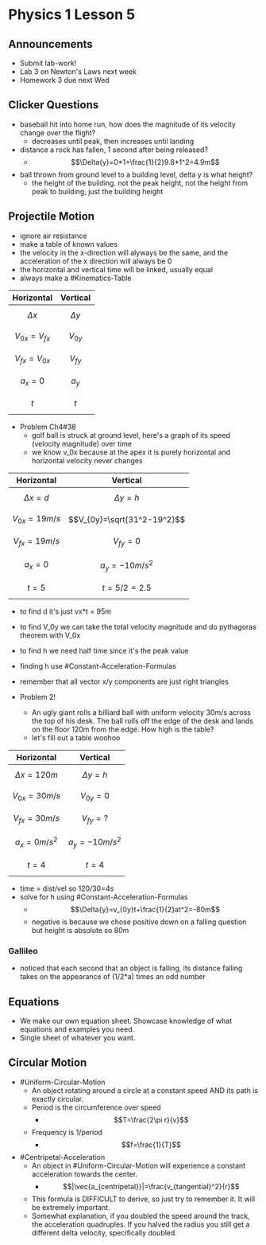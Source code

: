# Physics 1 Lesson 5
## Announcements
- Submit lab-work!
- Lab 3 on Newton's Laws next week
- Homework 3 due next Wed
## Clicker Questions
- baseball hit into home run, how does the magnitude of its velocity change over the flight?
  - decreases until peak, then increases until landing
- distance a rock has fallen, 1 second after being released?
  - $$\Delta{y}=0*1+\frac{1}{2}9.8*1^2=4.9m$$
- ball thrown from ground level to a building level, delta y is what height?
  - the height of the building. not the peak height, not the height from peak to building, just the building height
## Projectile Motion
- ignore air resistance
- make a table of known values 
- the velocity in the x-direction will alyways be the same, and the acceleration of the x direction will always be 0
- the horizontal and vertical time will be linked, usually equal
- always make a #Kinematics-Table

|Horizontal|Vertical|
|---|---|
|$$\Delta{x}$$|$$\Delta{y}$$|
|$$V_{0x}=V_{fx}$$|$$V_{0y}$$|
|$$V_{fx}=V_{0x}$$|$$V_{fy}$$|
|$$a_x=0$$|$$a_y$$|
|$$t$$|$$t$$|

- Problem Ch4#38
  - golf ball is struck at ground level, here's a graph of its speed (velocity magnitude) over time
  - we know v_0x because at the apex it is purely horizontal and horizontal velocity never changes

|Horizontal|Vertical|
|---|---|
|$$\Delta{x}=d$$|$$\Delta{y}=h$$|
|$$V_{0x}=19m/s$$|$$V_{0y}=\sqrt{31^2-19^2}$$|
|$$V_{fx}=19m/s$$|$$V_{fy}=0$$|
|$$a_x=0$$|$$a_y=-10m/s^2$$|
|$$t=5$$|$$t=5/2=2.5$$|

  - to find d it's just vx*t = 95m
  - to find V_0y we can take the total velocity magnitude and do pythagoras theorem with V_0x
  - to find h we need half time since it's the peak value
  - finding h use #Constant-Acceleration-Formulas
- remember that all vector x/y components are just right triangles

- Problem 2!
  - An ugly giant rolls a billiard ball with uniform velocity 30m/s across the top of his desk. The ball rolls off the edge of the desk and lands on the floor 120m from the edge. How high is the table?
  - let's fill out a table woohoo
  
|Horizontal|Vertical|
|---|---|
|$$\Delta{x}=120m$$|$$\Delta{y}=h$$|
|$$V_{0x}=30m/s$$|$$V_{0y}=0$$|
|$$V_{fx}=30m/s$$|$$V_{fy}=?$$|
|$$a_x=0m/s^2$$|$$a_y=-10m/s^2$$|
|$$t=4$$|$$t=4$$|

  - time = dist/vel so 120/30=4s
  - solve for h using #Constant-Acceleration-Formulas
    - $$\Delta{y}=v_{0y}t+\frac{1}{2}at^2=-80m$$
    - negative is because we chose positive down on a falling question but height is absolute so 80m
### Gallileo
- noticed that each second that an object is falling, its distance falling takes on the appearance of (1/2*a) times an odd number
## Equations
- We make our own equation sheet. Showcase knowledge of what equations and examples you need.
- Single sheet of whatever you want.
## Circular Motion
- #Uniform-Circular-Motion 
  - An object rotating around a circle at a constant speed AND its path is exactly circular.
  - Period is the circumference over speed
    - $$T=\frac{2\pi r}{v}$$
  - Frequency is 1/period
    - $$f=\frac{1}{T}$$
- #Centripetal-Acceleration
  - An object in #Uniform-Circular-Motion will experience a constant acceleration towards the center.
    - $$|\vec{a_{centripetal}}|=\frac{v_{tangential}^2}{r}$$
  - This formula is DIFFICULT to derive, so just try to remember it. It will be extremely important.
  - Somewhat explanation, if you doubled the speed around the track, the acceleration quadruples. If you halved the radius you still get a different delta velocity, specifically doubled.
